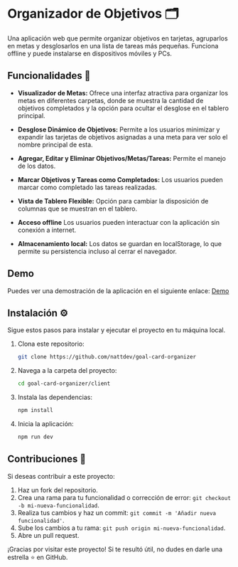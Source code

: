 # Organizador de Objetivos 🗂️

Una aplicación web que permite organizar objetivos en tarjetas, agruparlos en metas y desglosarlos en una lista de tareas más pequeñas.
Funciona offline y puede instalarse en dispositivos móviles y PCs.

## Funcionalidades 🚀

- **Visualizador de Metas:** Ofrece una interfaz atractiva para organizar los metas en diferentes carpetas, donde se muestra la cantidad de objetivos completados y la opción para ocultar el desglose en el tablero principal.  

- **Desglose Dinámico de Objetivos:** Permite a los usuarios minimizar y expandir las tarjetas de objetivos asignadas a una meta para ver solo el nombre principal de esta.  

- **Agregar, Editar y Eliminar Objetivos/Metas/Tareas:** Permite el manejo de los datos.  

- **Marcar Objetivos y Tareas como Completados:** Los usuarios pueden marcar como completado las tareas realizadas.  

- **Vista de Tablero Flexible:** Opción para cambiar la disposición de columnas que se muestran en el tablero.  

- **Acceso offline** Los usuarios pueden interactuar con la aplicación sin conexión a internet. 

- **Almacenamiento local:** Los datos se guardan en localStorage, lo que permite su persistencia incluso al cerrar el navegador.

## Demo

Puedes ver una demostración de la aplicación en el siguiente enlace: [Demo](https://goal-card-organizer.vercel.app/)

## Instalación ⚙️

Sigue estos pasos para instalar y ejecutar el proyecto en tu máquina local.

1. Clona este repositorio:

   ```bash
   git clone https://github.com/nattdev/goal-card-organizer
   ```

2. Navega a la carpeta del proyecto:

   ```bash
   cd goal-card-organizer/client
   ```

3. Instala las dependencias:

   ```bash
   npm install
   ```

4. Inicia la aplicación:

   ```bash
   npm run dev
   ```
   
## Contribuciones 🤝

Si deseas contribuir a este proyecto:

1. Haz un fork del repositorio.
2. Crea una rama para tu funcionalidad o corrección de error: `git checkout -b mi-nueva-funcionalidad`.
3. Realiza tus cambios y haz un commit: `git commit -m 'Añadir nueva funcionalidad'`.
4. Sube los cambios a tu rama: `git push origin mi-nueva-funcionalidad`.
5. Abre un pull request.


¡Gracias por visitar este proyecto! Si te resultó útil, no dudes en darle una estrella ⭐ en GitHub.
